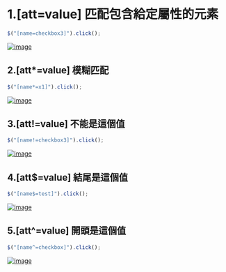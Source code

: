# 1.[att=value] 匹配包含給定屬性的元素

```js
$("[name=checkbox3]").click();
```

[![image](https://user-images.githubusercontent.com/37999690/125259976-707c5b00-e332-11eb-9903-76792306e7d3.png "image")](https://user-images.githubusercontent.com/37999690/125259976-707c5b00-e332-11eb-9903-76792306e7d3.png)

## 2.[att*=value] 模糊匹配

```js
$("[name*=x1]").click();
```

[![image](https://user-images.githubusercontent.com/37999690/125260100-90ac1a00-e332-11eb-94fe-45867f5231f4.png "image")](https://user-images.githubusercontent.com/37999690/125260100-90ac1a00-e332-11eb-94fe-45867f5231f4.png)

## 3.[att!=value] 不能是這個值

```js
$("[name!=checkbox3]").click();
```

[![image](https://user-images.githubusercontent.com/37999690/125260227-b5a08d00-e332-11eb-9faa-debe3906ae74.png "image")](https://user-images.githubusercontent.com/37999690/125260227-b5a08d00-e332-11eb-9faa-debe3906ae74.png)

## 4.[att$=value] 結尾是這個值

```js
$("[name$=test]").click();
```

[![image](https://user-images.githubusercontent.com/37999690/125260372-dc5ec380-e332-11eb-927a-5ec8c99442f7.png "image")](https://user-images.githubusercontent.com/37999690/125260372-dc5ec380-e332-11eb-927a-5ec8c99442f7.png)

## 5.[att^=value] 開頭是這個值

```js
$("[name^=checkbox]").click();
```

[![image](https://user-images.githubusercontent.com/37999690/125260489-f26c8400-e332-11eb-92d7-0b9d90ce8e42.png "image")](https://user-images.githubusercontent.com/37999690/125260489-f26c8400-e332-11eb-92d7-0b9d90ce8e42.png)
